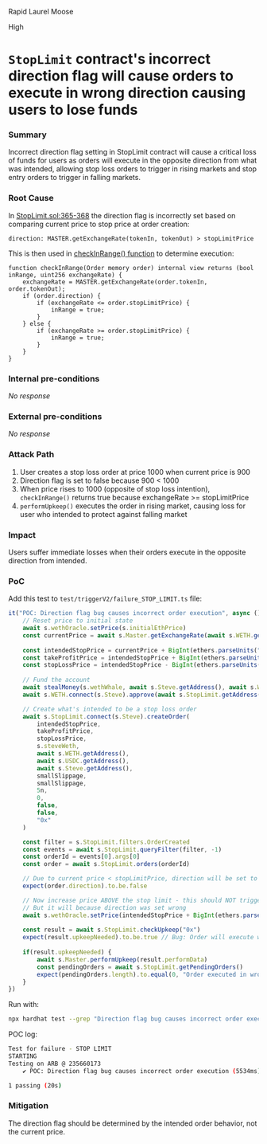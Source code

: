 Rapid Laurel Moose

High

# `StopLimit` contract's incorrect direction flag will cause orders to execute in wrong direction causing users to lose funds

### Summary

Incorrect direction flag setting in StopLimit contract will cause a critical loss of funds for users as orders will execute in the opposite direction from what was intended, allowing stop loss orders to trigger in rising markets and stop entry orders to trigger in falling markets.

### Root Cause

In [StopLimit.sol:365-368](https://github.com/sherlock-audit/2024-11-oku/blob/ee3f781a73d65e33fb452c9a44eb1337c5cfdbd6/oku-custom-order-types/contracts/automatedTrigger/StopLimit.sol#L349-L350) the direction flag is incorrectly set based on comparing current price to stop price at order creation:
```solidity
direction: MASTER.getExchangeRate(tokenIn, tokenOut) > stopLimitPrice
```

This is then used in [checkInRange() function](https://github.com/sherlock-audit/2024-11-oku/blob/ee3f781a73d65e33fb452c9a44eb1337c5cfdbd6/oku-custom-order-types/contracts/automatedTrigger/StopLimit.sol#L414-L427) to determine execution:
```solidity
function checkInRange(Order memory order) internal view returns (bool inRange, uint256 exchangeRate) {
    exchangeRate = MASTER.getExchangeRate(order.tokenIn, order.tokenOut);
    if (order.direction) {
        if (exchangeRate <= order.stopLimitPrice) {
            inRange = true;
        }
    } else {
        if (exchangeRate >= order.stopLimitPrice) {
            inRange = true;
        }
    }
}
```

### Internal pre-conditions

_No response_

### External pre-conditions

_No response_

### Attack Path

1. User creates a stop loss order at price 1000 when current price is 900
2. Direction flag is set to false because 900 < 1000
3. When price rises to 1000 (opposite of stop loss intention), `checkInRange()` returns true because exchangeRate >= stopLimitPrice
4. `performUpkeep()` executes the order in rising market, causing loss for user who intended to protect against falling market

### Impact

Users suffer immediate losses when their orders execute in the opposite direction from intended. 

### PoC

Add this test to `test/triggerV2/failure_STOP_LIMIT.ts` file:
```js
it("POC: Direction flag bug causes incorrect order execution", async () => {
    // Reset price to initial state
    await s.wethOracle.setPrice(s.initialEthPrice)
    const currentPrice = await s.Master.getExchangeRate(await s.WETH.getAddress(), s.USDC.getAddress())
    
    const intendedStopPrice = currentPrice + BigInt(ethers.parseUnits("100", 8))
    const takeProfitPrice = intendedStopPrice + BigInt(ethers.parseUnits("100", 8))
    const stopLossPrice = intendedStopPrice - BigInt(ethers.parseUnits("50", 8))
    
    // Fund the account
    await stealMoney(s.wethWhale, await s.Steve.getAddress(), await s.WETH.getAddress(), s.steveWeth)
    await s.WETH.connect(s.Steve).approve(await s.StopLimit.getAddress(), s.steveWeth)

    // Create what's intended to be a stop loss order
    await s.StopLimit.connect(s.Steve).createOrder(
        intendedStopPrice,
        takeProfitPrice,
        stopLossPrice,
        s.steveWeth,
        await s.WETH.getAddress(),
        await s.USDC.getAddress(),
        await s.Steve.getAddress(),
        smallSlippage,
        smallSlippage,
        5n,
        0,
        false,
        false,
        "0x"
    )

    const filter = s.StopLimit.filters.OrderCreated
    const events = await s.StopLimit.queryFilter(filter, -1)
    const orderId = events[0].args[0]
    const order = await s.StopLimit.orders(orderId)

    // Due to current price < stopLimitPrice, direction will be set to false
    expect(order.direction).to.be.false

    // Now increase price ABOVE the stop limit - this should NOT trigger a stop loss
    // But it will because direction was set wrong
    await s.wethOracle.setPrice(intendedStopPrice + BigInt(ethers.parseUnits("1", 8)))
    
    const result = await s.StopLimit.checkUpkeep("0x")
    expect(result.upkeepNeeded).to.be.true // Bug: Order will execute when price rises instead of falls
    
    if(result.upkeepNeeded) {
        await s.Master.performUpkeep(result.performData)
        const pendingOrders = await s.StopLimit.getPendingOrders()
        expect(pendingOrders.length).to.equal(0, "Order executed in wrong direction")
    }
})
```

Run with:
```bash
npx hardhat test --grep "Direction flag bug causes incorrect order execution"
```

POC log:
```bash
Test for failure - STOP LIMIT
STARTING
Testing on ARB @ 235660173
    ✔ POC: Direction flag bug causes incorrect order execution (5534ms)

1 passing (20s)
```

### Mitigation

The direction flag should be determined by the intended order behavior, not the current price.